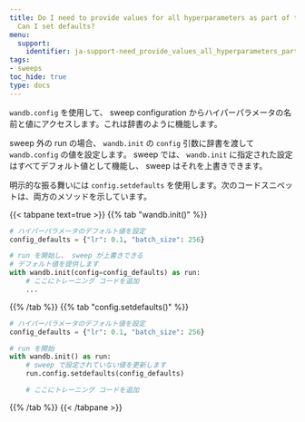 ```yaml
---
title: Do I need to provide values for all hyperparameters as part of the W&B Sweep.
  Can I set defaults?
menu:
  support:
    identifier: ja-support-need_provide_values_all_hyperparameters_part_wb_sweep_set
tags:
- sweeps
toc_hide: true
type: docs
---
```


`wandb.config` を使用して、 sweep configuration からハイパーパラメータの名前と値にアクセスします。これは辞書のように機能します。

sweep 外の run の場合、 `wandb.init` の `config` 引数に辞書を渡して `wandb.config` の値を設定します。 sweep では、 `wandb.init` に指定された設定はすべてデフォルト値として機能し、 sweep はそれを上書きできます。

明示的な振る舞いには `config.setdefaults` を使用します。次のコードスニペットは、両方のメソッドを示しています。

{{< tabpane text=true >}}
{{% tab "wandb.init()" %}}
```python
# ハイパーパラメータのデフォルト値を設定
config_defaults = {"lr": 0.1, "batch_size": 256}

# run を開始し、 sweep が上書きできる
# デフォルト値を提供します
with wandb.init(config=config_defaults) as run:
    # ここにトレーニング コードを追加
    ...
```
{{% /tab %}}
{{% tab "config.setdefaults()" %}}
```python
# ハイパーパラメータのデフォルト値を設定
config_defaults = {"lr": 0.1, "batch_size": 256}

# run を開始
with wandb.init() as run:
    # sweep で設定されていない値を更新します
    run.config.setdefaults(config_defaults)

    # ここにトレーニング コードを追加
```
{{% /tab %}}
{{< /tabpane >}}
